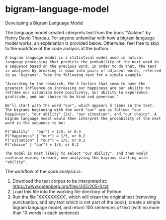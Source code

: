 # bigram-language-model

Developing a Bigram Language Model 

The language model created interprets text from the book "Walden" by Henry David Thoreau. For anyone unfamiliar with how a bigram language model works, an explanation is provided below. Otherwise, feel free to skip to the workflow of the code analysis at the bottom.

~~~
A bigram language model is a statistical model used in natural language processing that predicts the probability of the next word in a sequence based on the previous word. In order to do that, the text is analyzed by breaking it down into pairs of adjacent words, referred to as "bigrams". Take the following text for a simple example: 

"According to the research, the 3 factors that seem to have the greatest influence on increasing our happiness are our ability to reframe our situation more positively, our ability to experience gratitude, and our choice to be kind and generous."

We'll start with the word "our", which appears 5 times in the text. The bigrams beginning with the word "our" are as follow: "our happiness", "our ability" (2x), "our situation", and "our choice". A bigram language model would then interpret the probability of the next word in the sequence to be: 

P("ability" | "our") = 2/5, or 0.4
P("happiness" | "our") = 1/5, or 0.2
P("situation" | "our") = 1/5, or 0.2
P("choice" | "our") = 1/5, or 0.2

The model is most likely to select "our ability", and then would continue moving forward, now analyzing the bigrams starting with "ability".
~~~

The workflow of the code analysis is:

1.  Download the text corpus to be interpreted at: https://www.gutenberg.org/files/205/205-0.txt
2.  Load this file into the working file directory of Python
3.  Run the file 'XXXXXXXXX', which will clean the original text (removing punctuation, and any text which is not part of the book), create a simple bigram language model, and return 100 sentences of text (with no more than 10 words in each sentence)

